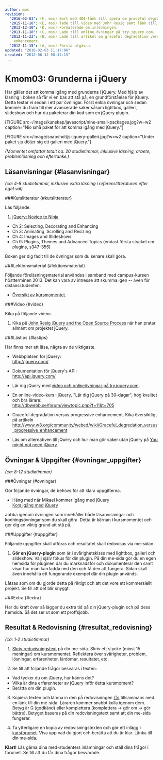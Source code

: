 ```yaml
---
author: mos
revision:
  "2016-02-03": (F, mos) Bort med 404-länk till opera om graceful degradation.
  "2015-11-18": (E, mos) lade till video med John Resig samt länk till youmightnotneedjquery.
  "2013-12-10": (D, mos) Formaterade om inledningen.
  "2013-11-18": (C, mos) Lade till online övningar på try.jquery.com.
  "2012-11-22": (B, mos) Lade till artikel om graceful degradation versus progressive
    enhancement.
  "2012-11-15": (A, mos) Första utgåvan.
updated: "2016-02-03 11:17:06"
created: "2012-06-12 08:17:15"
...
```

Kmom03: Grunderna i jQuery
==================================

Här gäller det att komma igång med grunderna i jQuery. Med hjälp av läsning i boken så får vi en bas att stå på, en grundförståelse för jQuery. Detta testar vi sedan i ett par övningar. Först enkla övningar och sedan kommer du fram till mer avancerade saker såsom lightbox, galleri, slideshow och hur du paketerar din kod som en jQuery plugin.

[FIGURE src=/image/kunskap/javascript/nine-small-packages.jpg?w=w2 caption="Nio små paket för att komma igång med jQuery."]

[FIGURE src=/image/snapshot/js-jquery-galleri.jpg?w=w2 caption="Under paket sju döljer sig ett galleri med jQuery."]

*(Momentet omfattar totalt ca: 20 studietimmar, inklusive läsning, arbete, problemlösning och eftertanke.)*


Läsanvisningar  {#lasanvisningar}
---------------------------------

*(ca: 4-8 studietimmar, inklusive extra läsning i referenslitteraturen efter eget val)*


###Kurslitteratur  {#kurslitteratur}

Läs följande:

1. [jQuery: Novice to Ninja](kunskap/boken-jquery-novice-to-ninja)
  * Ch 2: Selecting, Decorating and Enhancing
  * Ch 3: Animating, Scrolling and Resizing
  * Ch 4: Images and Slideshows
  * Ch 9: Plugins, Themes and Advanced Topics (endast första stycket om plugins, s347-356)

Boken ger dig facit till de övningar som du senare skall göra.


###Lektionsmaterial  {#lektionsmaterial}

Följande föreläsningsmaterial användes i samband med campus-kursen höstterminen 2013. Det kan vara av intresse att skumma igen -- även för distansstudenten.

* [Översikt av kursmomentet](https://dl.dropboxusercontent.com/u/24315211/javascript/javascript-kmom03-ht13.pdf).



###Video  {#video}

Kika på följande videor.

1. Kika på [John Resig jQuery and the Open Source Process](https://vimeo.com/32957711) när han pratar allmänt om projektet jQuery.



###Lästips {#lastips}

Här finns mer att läsa, några av de viktigaste.

* Webbplatsen för jQuery:  
  <a href='http://jquery.com/'>http://jquery.com/</a>

* Dokumentation för jQuery's API:  
  <a href='http://api.jquery.com/'>http://api.jquery.com/</a>

* Lär dig jQuery med [video och onlineövningar på try.jquery.com](http://try.jquery.com/).

* En online-video-kurs i jQuery, "Lär dig jQuery på 30-dagar", hög kvalitet och bra lärare:  
  <a href='http://dbwebb.se/forum/viewtopic.php?f=11&t=705'>http://dbwebb.se/forum/viewtopic.php?f=11&t=705</a>

* Graceful degradation versus progressive enhancement. Kika översiktligt på artikeln
  <a href='http://www.w3.org/community/webed/wiki/Graceful_degredation_versus_progressive_enhancement'>http://www.w3.org/community/webed/wiki/Graceful_degredation_versus_progressive_enhancement</a>

* Läs om alternativen till jQuery och hur man gör saker utan jQuery på [You might not need jQuery](http://youmightnotneedjquery.com/).



Övningar & Uppgifter  {#ovningar_uppgifter}
-------------------------------------------

*(ca: 8-12 studietimmar)*


###Övningar {#ovningar}

Gör följande övningar, de behövs för att klara uppgifterna. 

* Häng med när Mikael kommer igång med jQuery  
  [Kom igång med jQuery](kunskap/kom-igang-med-jquery)
   
Jobba igenom övningen som innehåller både läsanvisningar och kodningsövningar som du skall göra. Detta är kärnan i kursmomentet och ger dig en viktig grund att stå på.



###Uppgifter {#uppgifter}

Följande uppgifter skall utföras och resultatet skall redovisas via me-sidan.

1. **Gör en jQuery-plugin** som är i svårighetsklass med lightbox, galleri och slideshow. Välj själv fokus för din plugin. På din me-sida gör du en egen hemsida för pluginen där du marknadsför och dokumenterar den samt visar hur man kan ladda ned den och få den att fungera. Sidan skall även innehålla ett fungerande exempel där din plugin används.

Låtsas som om du gjorde detta på riktigt och att det vore ett kommersiellt projekt. Se till att det blir snyggt.



###Extra {#extra}

Har du kraft över så lägger du extra tid på din jQuery-plugin och på dess hemsida. Så det ser ut som ett proffsjobb.



Resultat & Redovisning  {#resultat_redovisning}
-----------------------------------------------

*(ca: 1-2 studietimmar)*

1. [Skriv redovisningstext](kunskap/att-skriva-en-bra-redovisningstext) på din me-sida. Skriv ett stycke (minst 15 meningar) om kursmomentet. Reflektera över svårigheter, problem, lösningar, erfarenheter, lärdomar, resultatet, etc.

2. Se till att följande frågor besvaras i texten:
  * Vad tycker du om jQuery, hur känns det?
  * Vilka är dina erfarenheter av jQuery inför detta kursmoment?
  * Berätta om din plugin.

3. Kopiera texten och lämna in den på redovisningen [ITs](bth#its) tillsammans med en länk till din me-sida. Läraren kommer snabbt kolla igenom dem. Betyg är G (godkänd) eller komplettera (komplettera -> gör om -> gör bättre). Betyget baseras på din redovisningstext samt att din me-sida fungerar.

4. Ta ytterligare en kopia av redovisningstexten och gör ett inlägg i [kursforumet](forum/utbildning/javascript). Visa upp vad du gjort och berätta att du är klar. Länka till din me-sida.


**Klart!** Läs gärna dina med-studenters inlämningar och ställ dina frågor i forumet. Se till att du får dina frågor besvarade.
